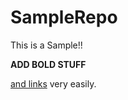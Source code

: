 SampleRepo
==========

This is a Sample!!

**ADD BOLD STUFF**

[and links](http://www.google.ca) very easily.
